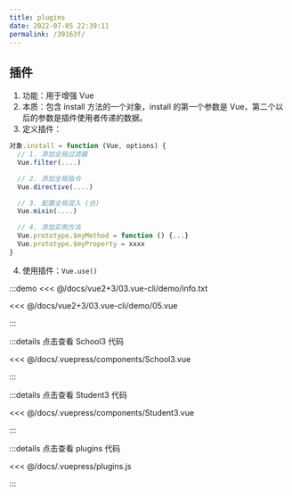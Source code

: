 ```yaml
---
title: plugins
date: 2022-07-05 22:39:11
permalink: /39163f/
---
```


## 插件

1. 功能：用于增强 Vue
2. 本质：包含 install 方法的一个对象，install 的第一个参数是 Vue，第二个以后的参数是插件使用者传递的数据。
3. 定义插件：
  ```js
  对象.install = function (Vue, options) {
    // 1. 添加全局过滤器
    Vue.filter(....)

    // 2. 添加全局指令
    Vue.directive(....)

    // 3. 配置全局混入 (合)
    Vue.mixin(....)

    // 4. 添加实例方法
    Vue.prototype.$myMethod = function () {...}
    Vue.prototype.$myProperty = xxxx
  }
  ```
4. 使用插件：`Vue.use()`

:::demo <<< @/docs/vue2+3/03.vue-cli/demo/info.txt

<<< @/docs/vue2+3/03.vue-cli/demo/05.vue

:::

:::details 点击查看 School3 代码

<<< @/docs/.vuepress/components/School3.vue

:::

:::details 点击查看 Student3 代码

<<< @/docs/.vuepress/components/Student3.vue

:::

:::details 点击查看 plugins 代码

<<< @/docs/.vuepress/plugins.js

:::
